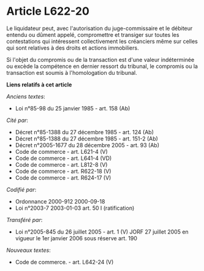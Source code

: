 # Article L622-20

Le liquidateur peut, avec l'autorisation du juge-commissaire et le débiteur entendu ou dûment appelé, compromettre et
transiger sur toutes les contestations qui intéressent collectivement les créanciers même sur celles qui sont relatives à des
droits et actions immobiliers.

Si l'objet du compromis ou de la transaction est d'une valeur indéterminée ou excède la compétence en dernier ressort du
tribunal, le compromis ou la transaction est soumis à l'homologation du tribunal.

**Liens relatifs à cet article**

_Anciens textes_:

  - Loi n°85-98 du 25 janvier 1985 - art. 158 (Ab)

_Cité par_:

  - Décret n°85-1388 du 27 décembre 1985 - art. 124 (Ab)
  - Décret n°85-1388 du 27 décembre 1985 - art. 151-2 (Ab)
  - Décret n°2005-1677 du 28 décembre 2005 - art. 93 (Ab)
  - Code de commerce - art. L621-4 (V)
  - Code de commerce - art. L641-4 (VD)
  - Code de commerce - art. L812-8 (V)
  - Code de commerce - art. R622-18 (V)
  - Code de commerce - art. R624-17 (V)

_Codifié par_:

  - Ordonnance 2000-912 2000-09-18
  - Loi n°2003-7 2003-01-03 art. 50 I (ratification)

_Transféré par_:

  - Loi n°2005-845 du 26 juillet 2005 - art. 1 (V) JORF 27 juillet 2005 en vigueur le 1er janvier 2006 sous réserve art. 190

_Nouveaux textes_:

  - Code de commerce. - art. L642-24 (V)
